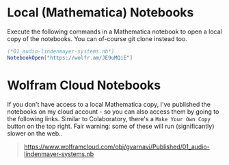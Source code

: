 # Local (Mathematica) Notebooks
Execute the following commands in a Mathematica notebook to open a local copy of the notebooks.
You can of-course git clone instead too. 
```mathematica
(*01_audio-lindenmayer-systems.nb*)
NotebookOpen["https://wolfr.am/JE9uMQiE"]
```
# Wolfram Cloud Notebooks
If you don't have access to a local Mathematica copy, I've published the notebooks on my cloud account - so you can also access them by going to the following links. Similar to Colaboratory, there's a `Make Your Own Copy` button on the top right. Fair warning: some of these will run (significantly) slower on the web..
>https://www.wolframcloud.com/obj/gvarnavi/Published/01_audio-lindenmayer-systems.nb
